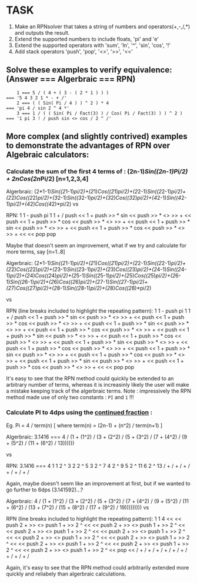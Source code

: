 # TASK

1. Make an RPNsolver that takes a string of numbers and operators(+,-,/,*) and outputs the result.
2. Extend the supported numbers to include floats, 'pi' and 'e'
3. Extend the supported operators with 'sum', 'ln', '^', 'sin', 'cos', '!'
4. Add stack operators 'push', 'pop', '<>', '>>', '<<'


## Solve these examples to verify equivalence: (Answer === Algerbraic === RPN)

        1 === 5 / ( 4 + ( 3 - ( 2 * 1 ) ) )                             === '5 4 3 2 1 * - + /'
        2 === ( ( Sin( Pi / 4 ) ) ^ 2 ) * 4                             === 'pi 4 / sin 2 ^ 4 *'
        3 === 1 / ( ( Sin( Pi / Fact(3) ) / Cos( Pi / Fact(3) ) ) ^ 2 ) === '1 pi 3 ! / push sin <> cos / 2 ^ /'


## More complex (and slightly contrived) examples to demonstrate the advantages of RPN over Algebraic calculators:

### Calculate the sum of the first 4 terms of : (2n-1)*Sin((2n-1)*Pi/2) + 2n*Cos(2n*Pi/2) [n=1,2,3,4]

Algerbraic:
        (2*1-1)*Sin((2*1-1)*pi/2)+(2*1)*Cos((2*1)*pi/2)+(2*2-1)*Sin((2*2-1)*pi/2)+(2*2)*Cos((2*2)*pi/2)+(3*2-1)*Sin((3*2-1)*pi/2)+(3*2)*Cos((3*2)*pi/2)+(4*2-1)*Sin((4*2-1)*pi/2)+(4*2)*Cos((4*2)*pi/2)
vs

RPN:
        1 1 - push pi 1 1 + / push << 1 + push >> * sin << push >> * <> >> + << push << 1 + push >> * cos << push >> * <> >> + << push << 1 + push >> * sin << push >> * <> >> + << push << 1 + push >> * cos << push >> * <> >> + << << pop pop

Maybe that doesn't seem an improvement, what if we try and calculate for more terms, say [n=1..8]

Algerbraic:
        (2*1-1)*Sin((2*1-1)*pi/2)+(2*1)*Cos((2*1)*pi/2)+(2*2-1)*Sin((2*2-1)*pi/2)+(2*2)*Cos((2*2)*pi/2)+(2*3-1)*Sin((2*3-1)*pi/2)+(2*3)*Cos((2*3)*pi/2)+(2*4-1)*Sin((2*4-1)*pi/2)+(2*4)*Cos((2*4)*pi/2)+(2*5-1)*Sin((2*5-1)*pi/2)+(2*5)*Cos((2*5)*pi/2)+(2*6-1)*Sin((2*6-1)*pi/2)+(2*6)*Cos((2*6)*pi/2)+(2*7-1)*Sin((2*7-1)*pi/2)+(2*7)*Cos((2*7)*pi/2)+(2*8-1)*Sin((2*8-1)*pi/2)+(2*8)*Cos((2*8)*pi/2)

vs

RPN (line breaks included to highlight the repeating pattern):
        1 1 - push pi 1 1 + /
        push << 1 + push >> * sin << push >> * <> >> + <<
        push << 1 + push >> * cos << push >> * <> >> + <<
        push << 1 + push >> * sin << push >> * <> >> + <<
        push << 1 + push >> * cos << push >> * <> >> + <<
        push << 1 + push >> * sin << push >> * <> >> + <<
        push << 1 + push >> * cos << push >> * <> >> + <<
        push << 1 + push >> * sin << push >> * <> >> + <<
        push << 1 + push >> * cos << push >> * <> >> + <<
        push << 1 + push >> * sin << push >> * <> >> + <<
        push << 1 + push >> * cos << push >> * <> >> + <<
        push << 1 + push >> * sin << push >> * <> >> + <<
        push << 1 + push >> * cos << push >> * <> >> + <<
        << pop pop

It's easy to see that the RPN method could quickly be extended to an arbitrary number of terms, whereas it is increasinly likely the user will make a mistake keeping track of the algerbraic terms.
Note : impressively the RPN method made use of only two constants : ```PI``` and ```1``` !!!


### Calculate PI to 4dps using the [continued fraction](http://en.wikipedia.org/wiki/Pi#Continued_fractions) :

Eg.
        Pi = 4 / term(n) [ where term(n) = (2n-1) + (n^2) / term(n+1) ]

Algerbraic:
        3.1416 === 4 / (1 + (1^2) / (3 + (2^2) / (5 + (3^2) / (7 + (4^2) / (9 + (5^2) / (11 + (6^2) / 13))))))

vs

RPN:
        3.1416 === 4 1 1 2 ^ 3 2 2 ^ 5 3 2 ^ 7 4 2 ^ 9 5 2 ^ 11 6 2 ^ 13 / + / + / + / + / + / + /

Again, maybe doesn't seem like an improvement at first, but if we wanted to go further to 6dps (3.141592)...?

Algerbraic:
        4 / (1 + (1^2) / (3 + (2^2) / (5 + (3^2) / (7 + (4^2) / (9 + (5^2) / (11 + (6^2) / (13 + (7^2) / (15 + (8^2) / (17 + (9^2) / 19)))))))))
vs

RPN (line breaks included to highlight the repeating pattern):
        1 1 4
        << << push 2 + >> <> push 1 + >> 2 ^
        << << push 2 + >> <> push 1 + >> 2 ^
        << << push 2 + >> <> push 1 + >> 2 ^
        << << push 2 + >> <> push 1 + >> 2 ^
        << << push 2 + >> <> push 1 + >> 2 ^
        << << push 2 + >> <> push 1 + >> 2 ^
        << << push 2 + >> <> push 1 + >> 2 ^
        << << push 2 + >> <> push 1 + >> 2 ^
        << << push 2 + >> <> push 1 + >> 2 ^
        << pop << /
        + / + / + / + / + / + / + / + / + /

Again, it's easy to see that the RPN method could arbitrarily extended more quickly and reliabely than algerbraic calculations.

